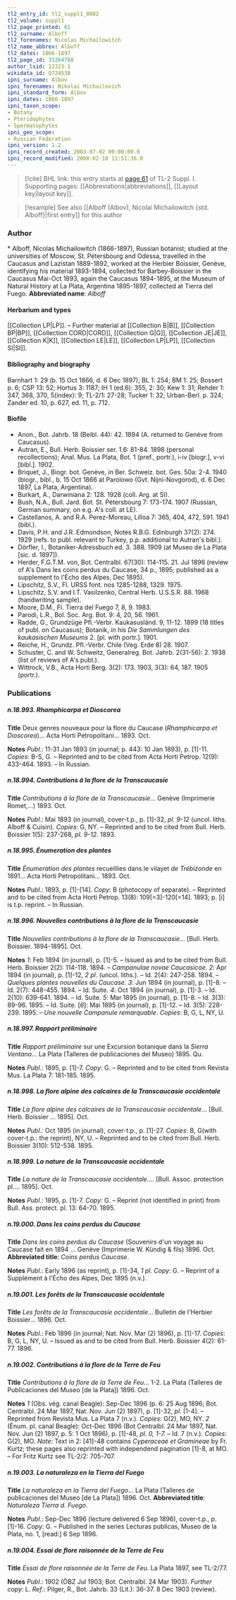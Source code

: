```yaml
---
tl2_entry_id: tl2_suppl1_0082
tl2_volume: suppl1
tl2_page_printed: 61
tl2_surname: Alboff
tl2_forenames: Nicolas Michailowitch
tl2_name_abbrev: Alboff
tl2_dates: 1866-1897
tl2_page_id: 33264788
author_lsid: 12323-1
wikidata_id: Q724538
ipni_surname: Albov
ipni_forenames: Nikolai Michailovich
ipni_standard_form: Albov
ipni_dates: 1866-1897
ipni_taxon_scope: 
- Botany
- Pteridophytes
- Spermatophytes
ipni_geo_scope: 
- Russian Federation
ipni_version: 1.2
ipni_record_created: 2003-07-02 00:00:00.0
ipni_record_modified: 2008-02-18 11:51:36.0
---
```



> [!cite] BHL link: this entry starts at [page 61](https://www.biodiversitylibrary.org/page/33264788) of TL-2 Suppl. I.
> Supporting pages: [[Abbreviations|abbreviations]], [[Layout key|layout key]].

> [!example] See also [[Alboff (Albov), Nicolai Michailowitch {std. Alboff}|first entry]] for this author

### Author

\* Alboff, Nicolas Michailowitch (1866-1897), Russian botanist; studied at the universities of Moscow, St. Pétersbourg and Odessa, travelled in the Caucasus and Lazistan 1889-1892, worked at the Herbier Boissier, Genève, identifying his material 1893-1894, collected for Barbey-Boissier in the Caucasus Mai-Oct 1893, again the Caucasus 1894-1895, at the Museum of Natural History at La Plata, Argentina 1895-1897, collected at Tierra del Fuego. 
**Abbreviated name**: *Alboff*

#### Herbarium and types

[[Collection LP|LP]]. – Further material at [[Collection B|B]], [[Collection BP|BP]], [[Collection CORD|CORD]], [[Collection G|G]], [[Collection JE|JE]], [[Collection K|K]], [[Collection LE|LE]], [[Collection LP|LP]], [[Collection SI|SI]].

#### Bibliography and biography

Barnhart 1: 29 (b. 15 Oct 1866, d. 6 Dec 1897); BL 1: 254; BM 1: 25; Bossert p. 6; CSP 13: 52; Hortus 3: 1187; IH 1 (ed.6): 355, 2: 30; Kew 1: 31; Rehder 1: 347, 368, 370, 5(index): 9; TL-2/1: 27-28; Tucker 1: 32; Urban-Berl. p. 324; Zander ed. 10, p. 627, ed. 11, p. 712.

#### Biofile

- Anon., Bot. Jahrb. 18 (Beibl. 44): 42. 1894 (A. returned to Genève from Caucasus).
- Autran, E., Bull. Herb. Boissier ser. 1.6: 81-84. 1898 (personal recollections); Anal. Mus. La Plata, Bot. 1 (pref., portr.), i-iv \[biogr.\], v-vi \[bibl.\]. 1902.
- Briquet, J., Biogr. bot. Genève, *in* Ber. Schweiz. bot. Ges. 50a: 2-4. 1940 (biogr., bibl., b. 15 Oct 1866 at Parolowo (Gvt. Nijni-Novgorod), d. 6 Dec 1897, La Plata, Argentina).
- Burkart, A., Darwiniana 2: 128. 1928 (coll. Arg. at SI).
- Bush, N.A., Bull. Jard. Bot. St. Pétersbourg 7: 173-174. 1907 (Russian, German summary, on e.g. A's coll. at LE).
- Castellanos, A. and R.A. Perez-Moreau, Lilloa 7: 365, 404, 472, 591. 1941 (bibl.).
- Davis, P.H. and J.R. Edmondson, Notes R.B.G. Edinburgh 37(2): 274. 1929 (refs. to publ. relevant to Turkey, p.p. additional to Autran's bibl.).
- Dörfler, I., Botaniker-Adressbuch ed. 3. 388. 1909 (at Museo de La Plata \[sic. d. 1897\]).
- Herder, F.G.T.M. von, Bot. Centralbl. 67(30): 114-115. 21. Jul 1896 (review of A's Dans les coins perdus du Caucase, 34 p., 1895; published as a supplement to l'Écho des Alpes, Dec 1895).
- Lipschitz, S.V., Fl. URSS font. nos 1285-1288, 1329. 1975.
- Lipschitz, S.V. and I.T. Vasilzenko, Central Herb. U.S.S.R. 88. 1968 (handwriting sample).
- Moore, D.M., Fl. Tierra del Fuego 7, 8, 9. 1983.
- Parodi, L.R., Bol. Soc. Arg. Bot. 9: 4, 20, 56. 1961.
- Radde, G., Grundzüge Pfl.-Verbr. Kaukasusländ. 9, 11-12. 1899 (18 titles of publ. on Caucasus); Botanik, *in* his *Die Sammlungen des kaukasischen Museums* 2. \[pl. with portr.\]. 1901.
- Reiche, H., Grundz. Pfl.-Verbr. Chile (Veg. Erde 8) 28. 1907.
- Schuster, C. and W. Schweitz, Generalreg. Bot. Jahrb. 2(31-56): 2. 1938 (list of reviews of A's publ.).
- Wittrock, V.B., Acta Horti Berg. 3(2): 173. 1903, 3(3): 64, 187. 1905 (portr.).

### Publications

##### n.18.993. Rhamphicarpa et Dioscorea

**Title**
Deux genres nouveaux pour la flore du Caucase (*Rhamphicarpa et Dioscorea*)... Acta Horti Petropolitani... 1893. Oct.

**Notes**
*Publ*.: 11-31 Jan 1893 (in journal; p. 443: 10 Jan 1893), p. \[1\]-11. *Copies*: B-S, G. – Reprinted and to be cited from Acta Horti Petrop. 12(9): 433-464. 1893. – In Russian.

##### n.18.994. Contributions à la flore de la Transcaucasie

**Title**
*Contributions à la flore de la Transcaucasie*... Genève (Imprimerie Romet,...) 1893. Oct.

**Notes**
*Publ*.: Mai 1893 (in journal), cover-t.p., p. \[1\]-32, *pl. 9-12* (uncol. liths. Alboff & Cuisin).
*Copies*: G, NY. – Reprinted and to be cited from Bull. Herb. Boissier 1(5): 237-268, *pl. 9-12.* 1893.

##### n.18.995. Énumeration des plantes

**Title**
*Énumeration des plantes* recueillies dans le vilayet *de Trébizonde* en 1891... Acta Horti Petropolitani... 1893. Oct.

**Notes**
*Publ*.: 1893, p. \[1\]-\[14\]. *Copy*: B (photocopy of separate). – Reprinted and to be cited from Acta Horti Petrop. 13(8): 109\[=3\]-120\[=14\]. 1893; p. \[i\] is t.p. reprint. – In Russian.

##### n.18.996. Nouvelles contributions à la flore de la Transcaucasie

**Title**
*Nouvelles contributions à la flore de la Transcaucasie*... \[Bull. Herb. Boissier. 1894-1895\]. Oct.

**Notes**
*1*: Feb 1894 (in journal), p. \[1\]-5. – Issued as and to be cited from Bull. Herb. Boissier 2(2): 114-118. 1894. – *Campanulae novae Caucasicae*.
*2*: Apr 1894 (in journal), p. \[1\]-12, *2 pl*. (uncol. liths.). – Id. 2(4): 247-258. 1894. – *Quelques plantes nouvelles du Caucase.
3*: Jun 1894 (in journal), p. \[1\]-8. – Id. 2(7): 448-455. 1894. – Id. Suite.
*4*: Oct 1894 (in journal), p. \[1\]-3. – Id. 2(10): 639-641. 1894. – Id. Suite.
*5*: Mar 1895 (in journal), p. \[1\]-8. – Id. 3(3): 89-96. 1895. – Id. Suite.
\[*6*\]: Mai 1895 (in journal), p. \[1\]-12. – Id. 3(5): 228-239. 1895. – *Une nouvelle Campanule remarquable*.
*Copies*: B, G, L, NY, U.

##### n.18.997. Rapport préliminaire

**Title**
*Rapport préliminaire* sur une Excursion botanique dans la *Sierra Ventana*... La Plata (Talleres de publicaciones del Museo) 1895. Qu.

**Notes**
*Publ*.: 1895, p. \[1\]-7. *Copy*: G. – Reprinted and to be cited from Revista Mus. La Plata 7: 181-185. 1895.

##### n.18.998. La flore alpine des calcaires de la Transcaucasie occidentale

**Title**
*La flore alpine des calcaires de la Transcaucasie occidentale*... \[Bull. Herb. Boissier ... 1895\]. Oct.

**Notes**
*Publ*.: Oct 1895 (in journal), cover-t.p., p. \[1\]-27. *Copies*: B, G(with cover-t.p.: the reprint), NY, U. – Reprinted and to be cited from Bull. Herb. Boissier 3(10): 512-538. 1895.

##### n.18.999. La nature de la Transcaucasie occidentale

**Title**
*La nature de la Transcaucasie occidentale*.... \[Bull. Assoc. protection pl.... 1895\]. Oct.

**Notes**
*Publ*.: 1895, p. \[1\]-7. *Copy*: G. – Reprint (not identified in print) from Bull. Ass. protect. pl. 13: 64-70. 1895.

##### n.19.000. Dans les coins perdus du Caucase

**Title**
*Dans les coins perdus du Caucase* (Souvenirs d'un voyage au Caucase fait en 1894 ... Genève (Imprimerie W. Kündig & fils) 1896. Oct.
**Abbreviated title**: *Coins perdus Caucase*.

**Notes**
*Publ*.: Early 1896 (as reprint), p. \[1\]-34, *1 pl. Copy*: G. – Reprint of a Supplément à l'Écho des Alpes, Dec 1895 (n.v.).

##### n.19.001. Les forêts de la Transcaucasie occidentale

**Title**
*Les forêts de la Transcaucasie occidentale*... Bulletin de l'Herbier Boissier... 1896. Oct.

**Notes**
*Publ*.: Feb 1896 (in journal; Nat. Nov. Mar (2) 1896), p. \[1\]-17. *Copies*: B, G, L, NY, U. – Issued as and to be cited from Bull. Herb. Boissier 4(2): 61-77. 1896.

##### n.19.002. Contributions à la flore de la Terre de Feu

**Title**
*Contributions à la flore de la Terre de Feu*... 1-2. La Plata (Talleres de Publicaciones del Museo \[de la Plata\]) 1896. Oct.

**Notes**
*1* (Obs. vég. canal Beagle): Sep-Dec 1896 (p. 6: 25 Aug 1896; Bot. Centralbl. 24 Mar 1897, Nat. Nov. Jun (2) 1897), p. \[1\]-32, *pl*. \[1-4\]. – Reprinted from Revista Mus. La Plata 7 (n.v.). *Copies*: G(2), MO, NY.
*2* (Énum. pl. canal Beagle): Oct-Dec 1896 (Bot Centralbl. 24 Mar 1897, Nat. Nov. Jun (2) 1897, p. 5: 1 Oct 1896), p. \[1\]-48, *pl. 0, 1-7.* – Id. 7 (n.v.). *Copies*: G(2), MO.
*Note*: Text in 2: \[41\]-48 contains *Cyperaceae et Gramineae* by Fr. Kurtz; these pages also reprinted with independend pagination \[1\]-8, at MO. – For Fritz Kurtz see TL-2/2: 705-707.

##### n.19.003. La naturaleza en la Tierra del Fuego

**Title**
*La naturaleza en la Tierra del Fuego*... La Plata (Talleres de publicaciones del Museo \[de La Plata\]) 1896. Oct.
**Abbreviated title**: *Naturaleza Tierra d. Fuego*.

**Notes**
*Publ*.: Sep-Dec 1896 (lecture delivered 6 Sep 1896), cover-t.p., p. \[1\]-16. *Copy*: G. – Published in the series Lecturas publicas, Museo de la Plata, no. 1, \[read:\] 6 Sep 1896.

##### n.19.004. Essai de flore raisonnée de la Terre de Feu

**Title**
*Essai de flore raisonnée de la Terre de Feu*. La Plata 1897, see TL-2/77.

**Notes**
*Publ*.: 1902 (ÖBZ Jul 1903; Bot. Centralbl. 24 Mar 1903). *Further copy*: L.
*Ref*.: Pilger, R., Bot. Jahrb. 33 (Lit.): 36-37. 8 Dec 1903 (review).

